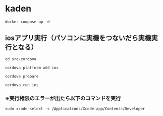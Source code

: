 # kaden

```
docker-compose up -d
```

## iosアプリ実行（パソコンに実機をつないだら実機実行となる）

```
cd src-cordova

cordova platform add ios

cordova prepare

cordova run ios
```

### ※実行権限のエラーが出たら以下のコマンドを実行
```
sudo xcode-select -s /Applications/Xcode.app/Contents/Developer
```
